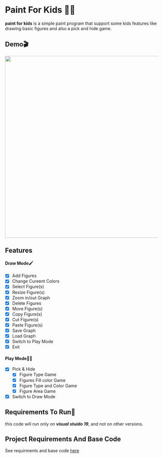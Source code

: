 # Paint For Kids :tada::balloon:
**paint for kids** is a simple paint program that support some kids features like drawing basic figures and also a pick and hide game.
## Demo:clapper:
<img src="https://github.com/ammar-nasser/paint-for-kids/blob/master/images/example-run.gif" width="1000" height="600">

## Features
#### Draw Mode:paintbrush:
- [x] Add Figures
- [x] Change Cureent Colors
- [x] Select Figure(s)
- [x] Resize Figure(s)
- [x] Zoom in/out Graph
- [x] Delete Figures
- [x] Move Figure(s)
- [x] Copy Figure(s)
- [x] Cut Figure(s)
- [x] Paste Figure(s)
- [x] Save Graph
- [x] Load Graph
- [x] Switch to Play Mode
- [x] Exit
#### Play Mode:cartwheeling::sparkles:
- [x] Pick & Hide
  - [x] Figure Type Game
  - [x] Figures Fill color Game
  - [x] Figure Type and Color Game
  - [x] Figure Area Game
- [x] Switch to Draw Mode 

## Requirements To Run:stop_sign:
this code will run only on **_visual stuido 19_**, and not on other versions.

## Project Requirements And Base Code
See requirments and base code [here](https://drive.google.com/file/d/159H5-tBKYfznrNfTVEAdoKGuKDC9vpTG/view)
